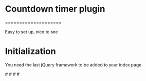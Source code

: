 # Countdown timer plugin
====================

Easy to set up, nice to see


Initialization
====================
You need the last jQuery framework to be added to your index page

#<!-- plug-in jQuery framework-->
#<script type="text/javascript" src="https://code.jquery.com/jquery-3.2.0.min.js"></script>
#<!--plug-in Countdown.js-->
#<script type="text/javascript" src="countdown.js"></script>
